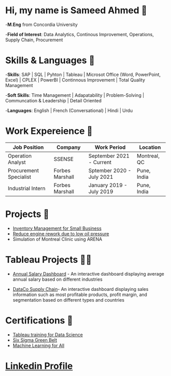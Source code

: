 # Hi, my name is Sameed Ahmed :wave:

-**M**.**Eng** from Concordia University

-**Field of Interest**: Data Analytics, Continous Improvement, Operations, Supply Chain, Procurement

# Skills & Languages 📖
-**Skills**: SAP | SQL | Pyhton | Tableau | Microsot Office (Word, PowerPoint, Excel) | CPLEX | PowerBI | Continnous Improvement | Total Quality Management

-**Soft Skills**: Time Management | Adapatability | Problem-Solving | Communcation & Leadership | Detail Oriented

-**Languages**: English | French (Conversational) | Hindi | Urdu

# Work Expereience 👔
   | Job Position           | Company         | Work  Period             | Location     |
   |------------------------|-----------------|--------------------------|--------------|
   | Operation Analyst | SSENSE          | September 2021 - Current | Montreal, QC |
   | Procurement Specialist      | Forbes Marshall | Sptember 2020 - July 2021 | Pune, India  |
   | Industrial Intern      | Forbes Marshall | January 2019 - July 2019 | Pune, India  |

# Projects 📃
  - [Inventory Management for Small Business](https://github.com/Sameed1202/Inventory-Management-for-Small-Scale-Business-UI)
  - [Reduce engine rework due to low oil pressure](https://github.com/Sameed1202/Full-Factorial_MINITAB_Engine-Pressure)
  - Simulation of Montreal Clinic using ARENA 

# Tableau Projects 👨‍💻
  - [Annual Salary Dashboard](https://public.tableau.com/app/profile/sameed/viz/AnnualSalaryDashboard/Dashboard1) - An interactive dashboard displaying average annual     salary based on different industries
 
  - [DataCo Supply Chain](https://public.tableau.com/app/profile/sameed/viz/DataCoSupplyChain_16856696922750/Dashboard1)- An interactive dashboard displaying              sales information such as most profitable products, profit margin, and segmentation based on  different types and countries
      
# Certifications 📄
  - [Tableau training for Data Science](https://www.udemy.com/certificate/UC-3814f458-5b6f-4699-8fd1-6364647aecbc/)
  - [Six Sigma Green Belt](https://www.coursera.org/account/accomplishments/specialization/3HEG28TK4KJP)
  - [Machine Learning for All](https://coursera.org/share/a2cff7ac87afb0709f4f62cc5f3d5a5f)

# [Linkedin Profile](https://www.linkedin.com/in/sameed-ahmed-/)


